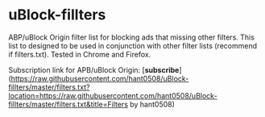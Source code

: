 # uBlock-fillters
ABP/uBlock Origin filter list for blocking ads that missing other filters. This list to designed to be used in conjunction with other filter lists (recommend if filters.txt). Tested in Chrome and Firefox.

Subscription link for APB/uBlock Origin: [**subscribe**](https://raw.githubusercontent.com/hant0508/uBlock-fillters/master/filters.txt?location=https://raw.githubusercontent.com/hant0508/uBlock-fillters/master/filters.txt&title=Filters by hant0508)
